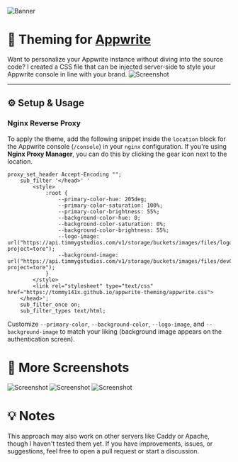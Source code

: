 ![Banner](https://tommy141x.github.io/appwrite-theming/mockups/banner.png)

# 🎨 Theming for [Appwrite](https://appwrite.io/)

Want to personalize your Appwrite instance without diving into the source code? I created a CSS file that can be injected server-side to style your Appwrite console in line with your brand.
![Screenshot](https://tommy141x.github.io/appwrite-theming/mockups/cyan.png)

---

## ⚙️ Setup & Usage

### Nginx Reverse Proxy

To apply the theme, add the following snippet inside the `location` block for the Appwrite console (`/console`) in your `nginx` configuration. If you're using **Nginx Proxy Manager**, you can do this by clicking the gear icon next to the location.

```nginx
proxy_set_header Accept-Encoding "";
    sub_filter '</head>' '
        <style>
            :root {
                --primary-color-hue: 205deg;
                --primary-color-saturation: 100%;
                --primary-color-brightness: 55%;
                --background-color-hue: 0;
                --background-color-saturation: 0%;
                --background-color-brightness: 55%;
                --logo-image: url("https://api.timmygstudios.com/v1/storage/buckets/images/files/logo/view?project=tore");
                --background-image: url("https://api.timmygstudios.com/v1/storage/buckets/images/files/dev09242024header/view?project=tore");
            }
        </style>
        <link rel="stylesheet" type="text/css" href="https://tommy141x.github.io/appwrite-theming/appwrite.css">
    </head>';
    sub_filter_once on;
    sub_filter_types text/html;
```
Customize ``--primary-color``, ``--background-color``, ``--logo-image``, and ``--background-image`` to match your liking (background image appears on the authentication screen).

# 📸 More Screenshots
![Screenshot](https://tommy141x.github.io/appwrite-theming/mockups/dark-green.png)
![Screenshot](https://tommy141x.github.io/appwrite-theming/mockups/dark-blue.png)
![Screenshot](https://tommy141x.github.io/appwrite-theming/mockups/login.png)

# 💡 Notes
This approach may also work on other servers like Caddy or Apache, though I haven't tested them yet. If you have improvements, issues, or suggestions, feel free to open a pull request or start a discussion.
